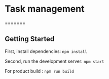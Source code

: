 # Task management
=======

## Getting Started

First, install dependencies:
```npm install```

Second, run the development server:
```npm start```

For product build :
```npm run build```




